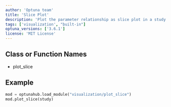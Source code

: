 ```yaml
---
author: 'Optuna team'
title: 'Slice Plot'
description: 'Plot the parameter relationship as slice plot in a study.'
tags: ['visualization', "built-in"]
optuna_versions: ['3.6.1']
license: 'MIT License'
---
```


## Class or Function Names
- plot_slice

## Example
```python
mod = optunahub.load_module("visualization/plot_slice")
mod.plot_slice(study)
```
